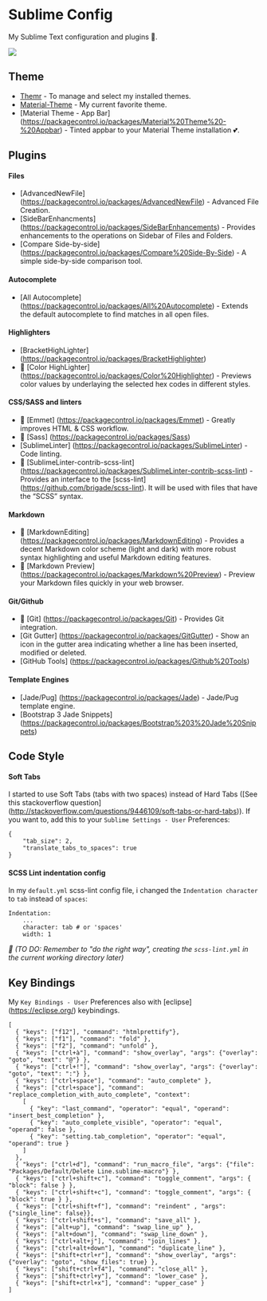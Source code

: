 # Sublime Config
My Sublime Text configuration and plugins :green_heart:.

![][https://github.com/jordanamorais/sublime-config/blob/master/img/sublime-config.JPG]

## Theme ##

* [Themr](https://packagecontrol.io/packages/Themr) - To manage and select my installed themes.
* [Material-Theme](https://packagecontrol.io/packages/Material%20Theme) - My current favorite theme.
* [Material Theme - App Bar] (https://packagecontrol.io/packages/Material%20Theme%20-%20Appbar) - Tinted appbar to your Material Theme installation :two_hearts:.

## Plugins ##

#### Files ####
* [AdvancedNewFile] (https://packagecontrol.io/packages/AdvancedNewFile) - Advanced File Creation.
* [SideBarEnhancments] (https://packagecontrol.io/packages/SideBarEnhancements) - Provides enhancements to the operations on Sidebar of Files and Folders.
* [Compare Side-by-side] (https://packagecontrol.io/packages/Compare%20Side-By-Side) - A simple side-by-side comparison tool.

#### Autocomplete ####
* [All Autocomplete] (https://packagecontrol.io/packages/All%20Autocomplete) - Extends the default autocomplete to find matches in all open files.

#### Highlighters ####
* [BracketHighLighter] (https://packagecontrol.io/packages/BracketHighlighter)
* :star2: [Color HighLighter] (https://packagecontrol.io/packages/Color%20Highlighter) - Previews color values by underlaying the selected hex codes in different styles.

#### CSS/SASS and linters ####
* :star2: [Emmet] (https://packagecontrol.io/packages/Emmet) - Greatly improves HTML & CSS workflow.
* :star2: [Sass] (https://packagecontrol.io/packages/Sass)
* [SublimeLinter] (https://packagecontrol.io/packages/SublimeLinter) - Code linting.
* :star2: [SublimeLinter-contrib-scss-lint] (https://packagecontrol.io/packages/SublimeLinter-contrib-scss-lint) - Provides an interface to the [scss-lint] (https://github.com/brigade/scss-lint). It will be used with files that have the “SCSS” syntax.

#### Markdown ####
* :star2: [MarkdownEditing] (https://packagecontrol.io/packages/MarkdownEditing) - Provides a decent Markdown color scheme (light and dark) with more robust syntax highlighting and useful Markdown editing features.
* :star2: [Markdown Preview] (https://packagecontrol.io/packages/Markdown%20Preview) - Preview your Markdown files quickly in your web browser.

#### Git/Github ####
* :star2: [Git] (https://packagecontrol.io/packages/Git) - Provides Git integration.
* [Git Gutter] (https://packagecontrol.io/packages/GitGutter) - Show an icon in the gutter area indicating whether a line has been inserted, modified or deleted.
* [GitHub Tools] (https://packagecontrol.io/packages/Github%20Tools)

#### Template Engines ####
* [Jade/Pug] (https://packagecontrol.io/packages/Jade) - Jade/Pug template engine.
* [Bootstrap 3 Jade Snippets] (https://packagecontrol.io/packages/Bootstrap%203%20Jade%20Snippets)

## Code Style ##

#### Soft Tabs ####
I started to use Soft Tabs (tabs with two spaces) instead of Hard Tabs ([See this stackoverflow question] (http://stackoverflow.com/questions/9446109/soft-tabs-or-hard-tabs)). If you want to, add this to your `Sublime Settings - User` Preferences:

``` 
{
    "tab_size": 2,
    "translate_tabs_to_spaces": true
}
```

#### SCSS Lint indentation config ####

In my `default.yml` scss-lint config file, i changed the `Indentation character` to `tab` instead of `spaces`:

```
Indentation:
    ...
    character: tab # or 'spaces'
    width: 1
```

*:pushpin: (TO DO: Remember to "do the right way", creating the `scss-lint.yml` in the current working directory later)*

## Key Bindings ##

My `Key Bindings - User` Preferences also with [eclipse] (https://eclipse.org/) keybindings.

```
[
  { "keys": ["f12"], "command": "htmlprettify"},
  { "keys": ["f1"], "command": "fold" },
  { "keys": ["f2"], "command": "unfold" },
  { "keys": ["ctrl+à"], "command": "show_overlay", "args": {"overlay": "goto", "text": "@"} },
  { "keys": ["ctrl+!"], "command": "show_overlay", "args": {"overlay": "goto", "text": ":"} },
  { "keys": ["ctrl+space"], "command": "auto_complete" },
  { "keys": ["ctrl+space"], "command": "replace_completion_with_auto_complete", "context":
    [
      { "key": "last_command", "operator": "equal", "operand": "insert_best_completion" },
      { "key": "auto_complete_visible", "operator": "equal", "operand": false },
      { "key": "setting.tab_completion", "operator": "equal", "operand": true }
    ]
  },
  { "keys": ["ctrl+d"], "command": "run_macro_file", "args": {"file": "Packages/Default/Delete Line.sublime-macro"} },
  { "keys": ["ctrl+shift+c"], "command": "toggle_comment", "args": { "block": false } },
  { "keys": ["ctrl+shift+c"], "command": "toggle_comment", "args": { "block": true } },
  { "keys": ["ctrl+shift+f"], "command": "reindent" , "args": {"single_line": false}},
  { "keys": ["ctrl+shift+s"], "command": "save_all" },
  { "keys": ["alt+up"], "command": "swap_line_up" },
  { "keys": ["alt+down"], "command": "swap_line_down" },
  { "keys": ["ctrl+alt+j"], "command": "join_lines" },
  { "keys": ["ctrl+alt+down"], "command": "duplicate_line" },
  { "keys": ["shift+ctrl+r"], "command": "show_overlay", "args": {"overlay": "goto", "show_files": true} },
  { "keys": ["shift+ctrl+f4"], "command": "close_all" },
  { "keys": ["shift+ctrl+y"], "command": "lower_case" },
  { "keys": ["shift+ctrl+x"], "command": "upper_case" }
] 
```

[https://github.com/jordanamorais/sublime-config/blob/master/img/sublime-config.JPG]: https://github.com/jordanamorais/sublime-config/blob/master/img/sublime-config.JPG
